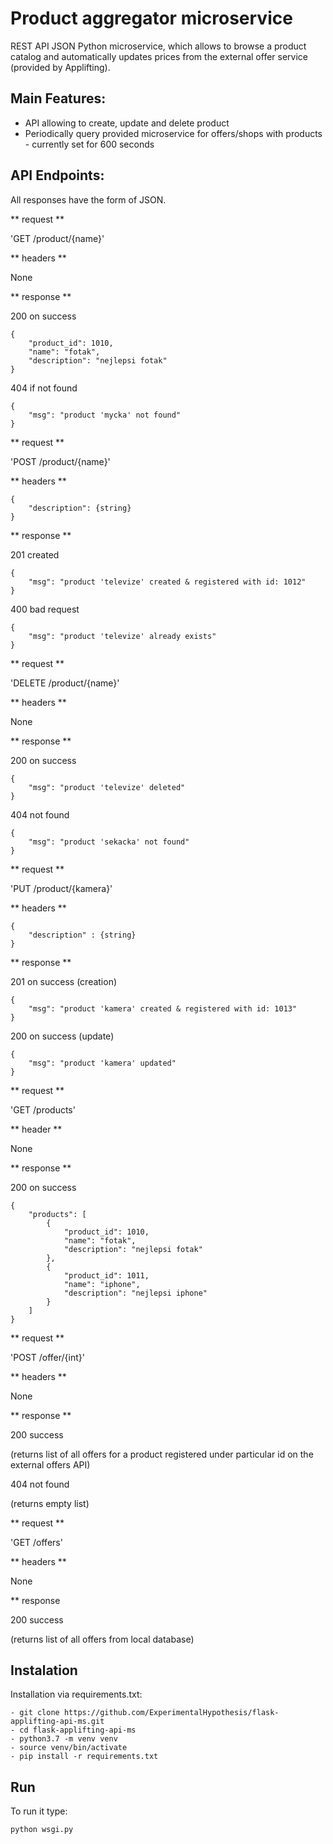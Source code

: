 # Product aggregator microservice
  
REST API JSON Python microservice, which allows to browse a product catalog and
automatically updates prices from the external offer service (provided by Applifting).

## Main Features:
- API allowing to create, update and delete product
- Periodically query provided microservice for offers/shops with products - currently set for 600 seconds

## API Endpoints:

All responses have the form of JSON.

** request **

'GET /product/{name}'

** headers **

None

** response **

200 on success
```
{
    "product_id": 1010,
    "name": "fotak",
    "description": "nejlepsi fotak"
}
```
404 if not found
```
{
    "msg": "product 'mycka' not found"
}
```

** request ** 

'POST /product/{name}'

** headers **
```
{
    "description": {string}
}
```
** response ** 
 
201 created
```
{
    "msg": "product 'televize' created & registered with id: 1012"
}
```
400 bad request
```
{
    "msg": "product 'televize' already exists"
}
```

** request **

'DELETE /product/{name}'

** headers ** 

None

** response **

200 on success
```
{
    "msg": "product 'televize' deleted"
}
```
404 not found
```
{
    "msg": "product 'sekacka' not found"
}
```
** request **

'PUT /product/{kamera}'

** headers ** 
```
{
    "description" : {string}
}
```

** response **

201 on success (creation)

```
{
    "msg": "product 'kamera' created & registered with id: 1013"
}
```
200 on success (update)
```
{
    "msg": "product 'kamera' updated"
}
```

** request **

'GET /products'

** header ** 

None

** response **

200 on success
```
{
    "products": [
        {
            "product_id": 1010,
            "name": "fotak",
            "description": "nejlepsi fotak"
        },
        {
            "product_id": 1011,
            "name": "iphone",
            "description": "nejlepsi iphone"
        }
    ]
}
```

** request **

'POST /offer/{int}'

** headers ** 

None

** response ** 

200 success

(returns list of all offers for a product registered under particular id on the external offers API)

404 not found

(returns empty list)

** request **

'GET /offers'

** headers ** 

None

** response 

200 success

(returns list of all offers from local database)

## Instalation

Installation via requirements.txt:

```
- git clone https://github.com/ExperimentalHypothesis/flask-applifting-api-ms.git
- cd flask-applifting-api-ms
- python3.7 -m venv venv
- source venv/bin/activate
- pip install -r requirements.txt
```

## Run
To run it type:
```
python wsgi.py
```









